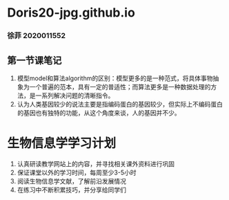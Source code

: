 # Doris20-jpg.github.io
### 徐菲 2020011552
## 第一节课笔记
1. 模型model和算法algorithm的区别：模型更多的是一种范式，将具体事物抽象为一个普遍的范本，具有一定的普适性；而算法更多是一种数据处理的方法，是一系列解决问题的清晰指令。
2. 认为人类基因较少的说法主要是指编码蛋白的基因较少，但实际上不编码蛋白的基因也有独特的功能，从这个角度来谈，人的基因并不少。

# 生物信息学学习计划
1. 认真研读教学网站上的内容，并寻找相关课外资料进行巩固
2. 保证课堂以外的学习时间，每周至少3-5小时
3. 阅读生物信息学文献，了解前沿发展情况
4. 在练习中不断积累技巧，并分享给同学们
